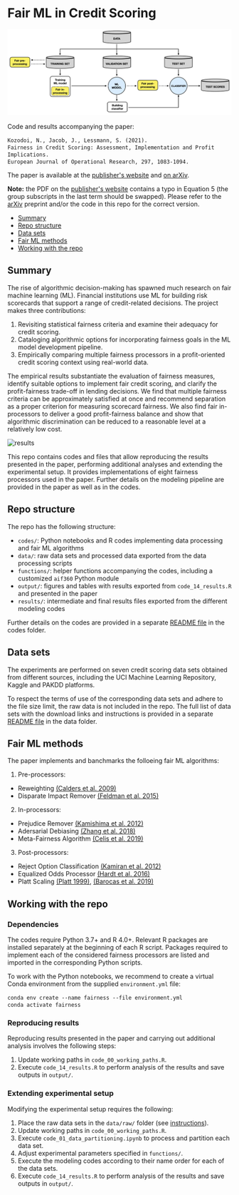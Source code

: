 # Fair ML in Credit Scoring

![pipeline](/output/fig_pipeline.jpg)

Code and results accompanying the paper:

```
Kozodoi, N., Jacob, J., Lessmann, S. (2021).
Fairness in Credit Scoring: Assessment, Implementation and Profit Implications.
European Journal of Operational Research, 297, 1083-1094.
```

The paper is available at the [publisher's website](https://doi.org/10.1016/j.ejor.2021.06.023) and [on arXiv](https://arxiv.org/abs/2103.01907).

**Note:** the PDF on the [publisher's website](https://doi.org/10.1016/j.ejor.2021.06.023) contains a typo in Equation 5 (the group subscripts in the last term should be swapped). Please refer to the [arXiv](https://arxiv.org/abs/2103.01907) preprint and/or the code in this repo for the correct version.

- [Summary](#summary)
- [Repo structure](#repo-structure)
- [Data sets](#data-sets)
- [Fair ML methods](#fair-ml-methods)
- [Working with the repo](#working-with-the-repo)


## Summary

The rise of algorithmic decision-making has spawned much research on fair machine learning (ML). Financial institutions use ML for building risk scorecards that support a range of credit-related decisions. The project makes three contributions:
1. Revisiting statistical fairness criteria and examine their adequacy for credit scoring.
2. Cataloging algorithmic options for incorporating fairness goals in the ML model development pipeline.
3. Empirically comparing multiple fairness processors in a profit-oriented credit scoring context using real-world data.

The empirical results substantiate the evaluation of fairness measures, identify suitable options to implement fair credit scoring, and clarify the profit-fairness trade-off in lending decisions. We find that multiple fairness criteria can be approximately satisfied at once and recommend separation as a proper criterion for measuring scorecard fairness. We also find fair in-processors to deliver a good profit-fairness balance and show that algorithmic discrimination can be reduced to a reasonable level at a relatively low cost.

![results](https://i.postimg.cc/5yB7y21M/fair-gif.gif)

This repo contains codes and files that allow reproducing the results presented in the paper, performing additional analyses and extending the experimental setup. It provides implementations of eight fairness processors used in the paper. Further details on the modeling pipeline are provided in the paper as well as in the codes.


## Repo structure

The repo has the following structure:
- `codes/`: Python notebooks and R codes implementing data processing and fair ML algorithms
- `data/`: raw data sets and processed data exported from the data processing scripts
- `functions/`: helper functions accompanying the codes, including a customized `aif360` Python module
- `output/`: figures and tables with results exported from `code_14_results.R` and presented in the paper
- `results/`: intermediate and final results files exported from the different modeling codes

Further details on the codes are provided in a separate [README file](https://github.com/kozodoi/Fair_Credit_Scoring/blob/main/codes/README.md) in the codes folder.


## Data sets

The experiments are performed on seven credit scoring data sets obtained from different sources, including the UCI Machine Learning Repository, Kaggle and PAKDD platforms.

To respect the terms of use of the corresponding data sets and adhere to the file size limit, the raw data is not included in the repo. The full list of data sets with the download links and instructions is provided in a separate [README file](https://github.com/kozodoi/Fair_Credit_Scoring/blob/main/data/README.md) in the data folder.


## Fair ML methods

The paper implements and banchmarks the folloeing fair ML algorithms:
1. Pre-processors:
  - Reweighting [(Calders et al. 2009)](https://ieeexplore.ieee.org/abstract/document/5360534)
  - Disparate Impact Remover [(Feldman et al. 2015)](https://dl.acm.org/doi/abs/10.1145/2783258.2783311?casa_token=hPPsvh9w2QEAAAAA:RE90pNifv99Y9yCMgE4O1vOquljiAtjVCQQ3UgFDHIgcn2J21J5ry6HCv2iXXTX2Gw9e1VBbS07j)
2. In-processors:
  - Prejudice Remover [(Kamishima et al. 2012)](https://link.springer.com/chapter/10.1007/978-3-642-33486-3_3)
  - Adersarial Debiasing [(Zhang et al. 2018)](https://dl.acm.org/doi/abs/10.1145/3278721.3278779)
  - Meta-Fairness Algorithm [(Celis et al. 2019)](https://dl.acm.org/doi/abs/10.1145/3287560.3287586?casa_token=VdBhACPUHUYAAAAA:D8-vlR7Vf5QVQXyYhHB23IBjO0xrKQH64wztDghcSCUpaUwwkWeMZ2Cqu76yjLvSCVhzpjleAAnJ)
3. Post-processors:
  - Reject Option Classification [(Kamiran et al. 2012)](https://ieeexplore.ieee.org/abstract/document/6413831)
  - Equalized Odds Processor [(Hardt et al. 2016)](https://papers.nips.cc/paper/2016/hash/9d2682367c3935defcb1f9e247a97c0d-Abstract.html)
  - Platt Scaling [(Platt 1999)](https://home.cs.colorado.edu/~mozer/Teaching/syllabi/6622/papers/Platt1999.pdf), [(Barocas et al. 2019)](https://fairmlbook.org)


## Working with the repo

### Dependencies

The codes require Python 3.7+ and R 4.0+. Relevant R packages are installed separately at the beginning of each R script. Packages required to implement each of the considered fairness processors are listed and imported in the corresponding Python scripts.

To work with the Python notebooks, we recommend to create a virtual Conda environment from the supplied `environment.yml` file:
```
conda env create --name fairness --file environment.yml
conda activate fairness
```

### Reproducing results

Reproducing results presented in the paper and carrying out additional analysis involves the following steps:
1. Update working paths in `code_00_working_paths.R`.
2. Execute `code_14_results.R` to perform analysis of the results and save outputs in `output/`.


### Extending experimental setup

Modifying the experimental setup requires the following:
1. Place the raw data sets in the `data/raw/` folder (see [instructions](https://github.com/kozodoi/Fair_Credit_Scoring/blob/main/data/README.md)).
2. Update working paths in `code_00_working_paths.R`.
3. Execute `code_01_data_partitioning.ipynb` to process and partition each data set.
4. Adjust experimental parameters specified in `functions/`.
5. Execute the modeling codes according to their name order for each of the data sets.
6. Execute `code_14_results.R` to perform analysis of the results and save outputs in `output/`.
